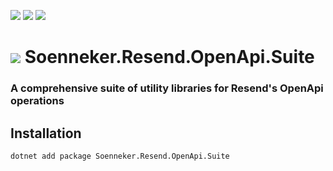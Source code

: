 ﻿[![](https://img.shields.io/nuget/v/soenneker.resend.openapi.suite.svg?style=for-the-badge)](https://www.nuget.org/packages/soenneker.resend.openapi.suite/)
[![](https://img.shields.io/github/actions/workflow/status/soenneker/soenneker.resend.openapi.suite/publish-package.yml?style=for-the-badge)](https://github.com/soenneker/soenneker.resend.openapi.suite/actions/workflows/publish-package.yml)
[![](https://img.shields.io/nuget/dt/soenneker.resend.openapi.suite.svg?style=for-the-badge)](https://www.nuget.org/packages/soenneker.resend.openapi.suite/)

# ![](https://user-images.githubusercontent.com/4441470/224455560-91ed3ee7-f510-4041-a8d2-3fc093025112.png) Soenneker.Resend.OpenApi.Suite
### A comprehensive suite of utility libraries for Resend's OpenApi operations

## Installation

```
dotnet add package Soenneker.Resend.OpenApi.Suite
```
